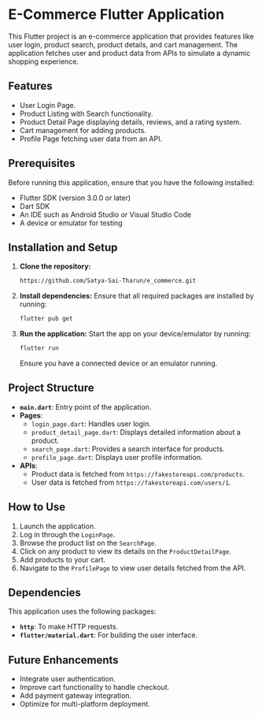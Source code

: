 # E-Commerce Flutter Application

This Flutter project is an e-commerce application that provides features like user login, product search, product details, and cart management. The application fetches user and product data from APIs to simulate a dynamic shopping experience.

## Features
- User Login Page.
- Product Listing with Search functionality.
- Product Detail Page displaying details, reviews, and a rating system.
- Cart management for adding products.
- Profile Page fetching user data from an API.

## Prerequisites

Before running this application, ensure that you have the following installed:

- Flutter SDK (version 3.0.0 or later)
- Dart SDK
- An IDE such as Android Studio or Visual Studio Code
- A device or emulator for testing

## Installation and Setup

1. **Clone the repository:**
   ```bash
   https://github.com/Satya-Sai-Tharun/e_commerce.git
   ```

2. **Install dependencies:**
   Ensure that all required packages are installed by running:
   ```bash
   flutter pub get
   ```

3. **Run the application:**
   Start the app on your device/emulator by running:
   ```bash
   flutter run
   ```

   Ensure you have a connected device or an emulator running.

## Project Structure

- **`main.dart`**: Entry point of the application.
- **Pages**:
  - `login_page.dart`: Handles user login.
  - `product_detail_page.dart`: Displays detailed information about a product.
  - `search_page.dart`: Provides a search interface for products.
  - `profile_page.dart`: Displays user profile information.
- **APIs**:
  - Product data is fetched from `https://fakestoreapi.com/products`.
  - User data is fetched from `https://fakestoreapi.com/users/1`.

## How to Use

1. Launch the application.
2. Log in through the `LoginPage`.
3. Browse the product list on the `SearchPage`.
4. Click on any product to view its details on the `ProductDetailPage`.
5. Add products to your cart.
6. Navigate to the `ProfilePage` to view user details fetched from the API.

## Dependencies

This application uses the following packages:

- **`http`**: To make HTTP requests.
- **`flutter/material.dart`**: For building the user interface.

## Future Enhancements

- Integrate user authentication.
- Improve cart functionality to handle checkout.
- Add payment gateway integration.
- Optimize for multi-platform deployment.
